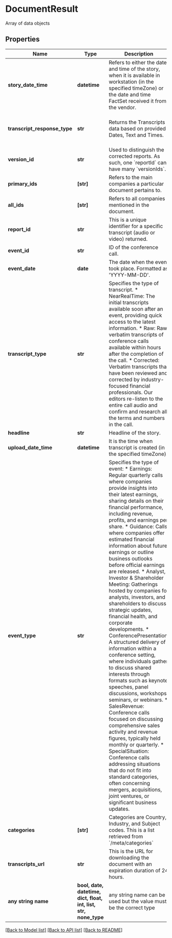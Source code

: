 # DocumentResult

Array of data objects

## Properties
Name | Type | Description | Notes
------------ | ------------- | ------------- | -------------
**story_date_time** | **datetime** | Refers to either the date and time of the story, when it is available in workstation (in the specified timeZone) or the date and time FactSet received it from the vendor. | 
**transcript_response_type** | **str** | Returns the Transcripts data based on provided Dates, Text and Times. | [optional]  if omitted the server will use the default value of "documentResult"
**version_id** | **str** | Used to distinguish the corrected reports. As such, one &#x60;reportId&#x60; can have many &#x60;versionIds&#x60;. | [optional] 
**primary_ids** | **[str]** | Refers to the main companies a particular document pertains to. | [optional] 
**all_ids** | **[str]** | Refers to all companies mentioned in the document.  | [optional] 
**report_id** | **str** | This is a unique identifier for a specific transcript (audio or video) returned. | [optional] 
**event_id** | **str** | ID of the conference call. | [optional] 
**event_date** | **date** | The date when the event took place. Formatted as &#39;YYYY-MM-DD&#39;. | [optional] 
**transcript_type** | **str** | Specifies the type of transcript.  * NearRealTime: The initial transcripts available soon after an event, providing quick access to the latest information.  * Raw: Raw verbatim transcripts of conference calls available within hours after the completion of the call.  * Corrected: Verbatim transcripts that have been reviewed and corrected by industry-focused financial professionals. Our editors re-listen to the entire call audio and confirm and research all the terms and numbers in the call. | [optional] 
**headline** | **str** | Headline of the story. | [optional] 
**upload_date_time** | **datetime** | It is the time when transcript is created (in the specified timeZone). | [optional] 
**event_type** | **str** | Specifies the type of event:  * Earnings: Regular quarterly calls where companies provide insights into their latest earnings, sharing details on their financial performance, including revenue, profits, and earnings per share.  * Guidance: Calls where companies offer estimated financial information about future earnings or outline business outlooks before official earnings are released.  * Analyst, Investor &amp; Shareholder Meeting: Gatherings hosted by companies for analysts, investors, and shareholders to discuss strategic updates, financial health, and corporate developments.  * ConferencePresentation: A structured delivery of information within a conference setting, where individuals gather to discuss shared interests through formats such as keynote speeches, panel discussions, workshops, seminars, or webinars.  * SalesRevenue: Conference calls focused on discussing comprehensive sales activity and revenue figures, typically held monthly or quarterly.  * SpecialSituation: Conference calls addressing situations that do not fit into standard categories, often concerning mergers, acquisitions, joint ventures, or significant business updates. | [optional] 
**categories** | **[str]** | Categories are Country, Industry, and Subject codes. This is a list retrieved from &#x60;/meta/categories&#x60; | [optional] 
**transcripts_url** | **str** | This is the URL for downloading the document with an expiration duration of 24 hours.         | [optional] 
**any string name** | **bool, date, datetime, dict, float, int, list, str, none_type** | any string name can be used but the value must be the correct type | [optional]

[[Back to Model list]](../README.md#documentation-for-models) [[Back to API list]](../README.md#documentation-for-api-endpoints) [[Back to README]](../README.md)


